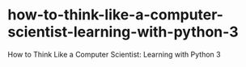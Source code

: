 # how-to-think-like-a-computer-scientist-learning-with-python-3
How to Think Like a Computer Scientist: Learning with Python 3
